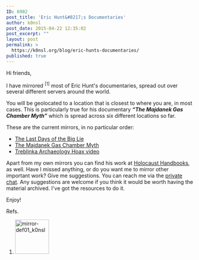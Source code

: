 ```yaml
---
ID: 6902
post_title: 'Eric Hunt&#8217;s Documentaries'
author: k0nsl
post_date: 2015-04-22 12:35:02
post_excerpt: ""
layout: post
permalink: >
  https://k0nsl.org/blog/eric-hunts-documentaries/
published: true
---
```

Hi friends,

I have mirrored <sup>[1]</sup> most of Eric Hunt's documentaries, spread out over several different servers around the world.

You will be geolocated to a location that is closest to where you are, in most cases. This is particularly true for his documentary <strong><em>“The Majdanek Gas Chamber Myth”</em></strong> which is spread across six different locations so far.

These are the current mirrors, in no particular order:
<ul class="list-2">
	<li><a class="postlink" title="" href="http://tldotbl.mirror.k0nsl.org/" rel="nofollow" data-original-title="">The Last Days of the Big Lie</a></li>
	<li><a class="postlink" title="" href="http://eh.mirror.k0nsl.org/" rel="nofollow" data-original-title="">The Majdanek Gas Chamber Myth</a></li>
	<li><a class="postlink" title="" href="http://gaschamberhoax.mirror.k0nsl.org/" rel="nofollow" data-original-title="">Treblinka Archaeology Hoax video</a></li>
</ul>
Apart from my own mirrors you can find his work at <a class="postlink" title="" href="http://holocausthandbooks.com/index.php?author_id=15" rel="nofollow" data-original-title="">Holocaust Handbooks</a>, as well. Have I missed anything, or do you want me to mirror other important work? Give me suggestions. You can reach me via the <a title="k0nsl-subrosa" href="https://k0nsl.org/blog/an-update-on-the-subrosa-situation/">private chat</a>. Any suggestions are welcome if you think it would be worth having the material archived. I've got the resources to do it.

Enjoy! <img class="wpml_ico" src="https://k0nsl.org/blog/k1/plugins/wp-monalisa/icons/icon_thumbup.gif" alt="" />
<div class="breaking-line br-style-1"></div>
Refs.
<ol style="list-style-type: decimal;">
	<li><a href="https://k0nsl.org/blog/k1/uploads/2015/04/mirror-def01_k0nsl.jpg"><img class="alignnone size-thumbnail wp-image-6904" src="https://k0nsl.org/blog/k1/uploads/2015/04/mirror-def01_k0nsl-91x92.jpg" alt="mirror-def01_k0nsl" width="91" height="92" /></a></li>
</ol>